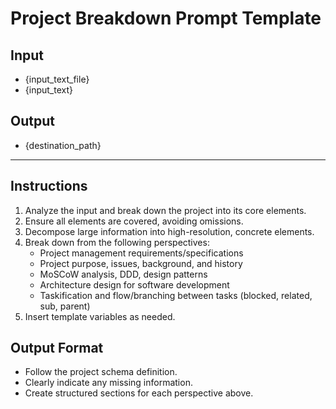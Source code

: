 # Project Breakdown Prompt Template

## Input
- {input_text_file}
- {input_text}

## Output
- {destination_path}

---

## Instructions
1. Analyze the input and break down the project into its core elements.
2. Ensure all elements are covered, avoiding omissions.
3. Decompose large information into high-resolution, concrete elements.
4. Break down from the following perspectives:
   - Project management requirements/specifications
   - Project purpose, issues, background, and history
   - MoSCoW analysis, DDD, design patterns
   - Architecture design for software development
   - Taskification and flow/branching between tasks (blocked, related, sub, parent)
5. Insert template variables as needed.

## Output Format
- Follow the project schema definition.
- Clearly indicate any missing information.
- Create structured sections for each perspective above. 
